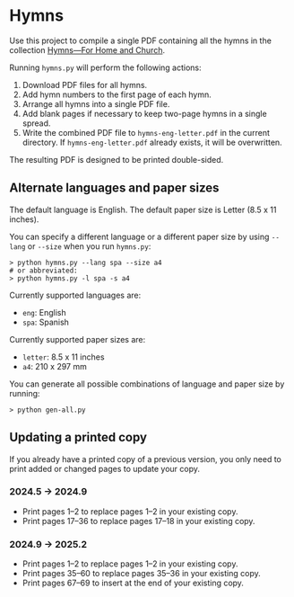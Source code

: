 # Hymns

Use this project to compile a single PDF containing all the hymns in the collection [Hymns&mdash;For Home and Church][a].

[a]: https://www.churchofjesuschrist.org/media/music/collections/hymns-for-home-and-church?lang=eng

Running `hymns.py` will perform the following actions:

1.  Download PDF files for all hymns.
2.  Add hymn numbers to the first page of each hymn.
3.  Arrange all hymns into a single PDF file.
4.  Add blank pages if necessary to keep two-page hymns in a single spread.
5.  Write the combined PDF file to `hymns-eng-letter.pdf` in the current directory. If `hymns-eng-letter.pdf` already exists, it will be overwritten.

The resulting PDF is designed to be printed double-sided.

## Alternate languages and paper sizes

The default language is English. The default paper size is Letter (8.5 x 11 inches).

You can specify a different language or a different paper size by using `--lang` or `--size` when you run `hymns.py`:

```shell
> python hymns.py --lang spa --size a4
# or abbreviated:
> python hymns.py -l spa -s a4
```

Currently supported languages are:

* `eng`: English
* `spa`: Spanish

Currently supported paper sizes are:

* `letter`: 8.5 x 11 inches
* `a4`: 210 x 297 mm

You can generate all possible combinations of language and paper size by running:

```shell
> python gen-all.py
```

## Updating a printed copy

If you already have a printed copy of a previous version, you only need to print added or changed pages to update your copy.

### 2024.5 &rarr; 2024.9

* Print pages 1&ndash;2 to replace pages 1&ndash;2 in your existing copy.
* Print pages 17&ndash;36 to replace pages 17&ndash;18 in your existing copy.

### 2024.9 &rarr; 2025.2

* Print pages 1&ndash;2 to replace pages 1&ndash;2 in your existing copy.
* Print pages 35&ndash;60 to replace pages 35&ndash;36 in your existing copy.
* Print pages 67&ndash;69 to insert at the end of your existing copy.

